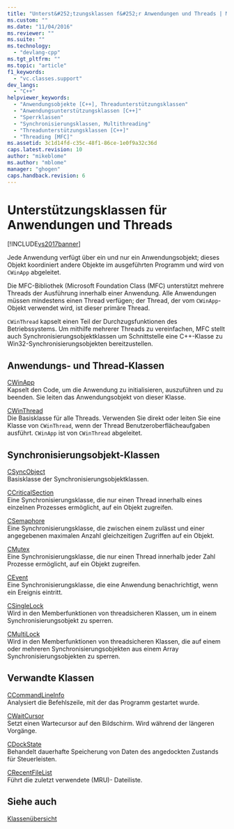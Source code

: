 ```yaml
---
title: "Unterst&#252;tzungsklassen f&#252;r Anwendungen und Threads | Microsoft Docs"
ms.custom: ""
ms.date: "11/04/2016"
ms.reviewer: ""
ms.suite: ""
ms.technology: 
  - "devlang-cpp"
ms.tgt_pltfrm: ""
ms.topic: "article"
f1_keywords: 
  - "vc.classes.support"
dev_langs: 
  - "C++"
helpviewer_keywords: 
  - "Anwendungsobjekte [C++], Threadunterstützungsklassen"
  - "Anwendungsunterstützungsklassen [C++]"
  - "Sperrklassen"
  - "Synchronisierungsklassen, Multithreading"
  - "Threadunterstützungsklassen [C++]"
  - "Threading [MFC]"
ms.assetid: 3c1d14fd-c35c-48f1-86ce-1e0f9a32c36d
caps.latest.revision: 10
author: "mikeblome"
ms.author: "mblome"
manager: "ghogen"
caps.handback.revision: 6
---
```

# Unterst&#252;tzungsklassen f&#252;r Anwendungen und Threads
[!INCLUDE[vs2017banner](../assembler/inline/includes/vs2017banner.md)]

Jede Anwendung verfügt über ein und nur ein Anwendungsobjekt; dieses Objekt koordiniert andere Objekte im ausgeführten Programm und wird von `CWinApp` abgeleitet.  
  
 Die MFC\-Bibliothek \(Microsoft Foundation Class \(MFC\) unterstützt mehrere Threads der Ausführung innerhalb einer Anwendung.  Alle Anwendungen müssen mindestens einen Thread verfügen; der Thread, der vom `CWinApp`\-Objekt verwendet wird, ist dieser primäre Thread.  
  
 `CWinThread` kapselt einen Teil der Durchzugsfunktionen des Betriebssystems.  Um mithilfe mehrerer Threads zu vereinfachen, MFC stellt auch Synchronisierungsobjektklassen um Schnittstelle eine C\+\+\-Klasse zu Win32\-Synchronisierungsobjekten bereitzustellen.  
  
## Anwendungs\- und Thread\-Klassen  
 [CWinApp](../mfc/reference/cwinapp-class.md)  
 Kapselt den Code, um die Anwendung zu initialisieren, auszuführen und zu beenden.  Sie leiten das Anwendungsobjekt von dieser Klasse.  
  
 [CWinThread](../mfc/reference/cwinthread-class.md)  
 Die Basisklasse für alle Threads.  Verwenden Sie direkt oder leiten Sie eine Klasse von `CWinThread`, wenn der Thread Benutzeroberflächeaufgaben ausführt.  `CWinApp` ist von `CWinThread` abgeleitet.  
  
## Synchronisierungsobjekt\-Klassen  
 [CSyncObject](../mfc/reference/csyncobject-class.md)  
 Basisklasse der Synchronisierungsobjektklassen.  
  
 [CCriticalSection](../mfc/reference/ccriticalsection-class.md)  
 Eine Synchronisierungsklasse, die nur einen Thread innerhalb eines einzelnen Prozesses ermöglicht, auf ein Objekt zugreifen.  
  
 [CSemaphore](../mfc/reference/csemaphore-class.md)  
 Eine Synchronisierungsklasse, die zwischen einem zulässt und einer angegebenen maximalen Anzahl gleichzeitigen Zugriffen auf ein Objekt.  
  
 [CMutex](../mfc/reference/cmutex-class.md)  
 Eine Synchronisierungsklasse, die nur einen Thread innerhalb jeder Zahl Prozesse ermöglicht, auf ein Objekt zugreifen.  
  
 [CEvent](../mfc/reference/cevent-class.md)  
 Eine Synchronisierungsklasse, die eine Anwendung benachrichtigt, wenn ein Ereignis eintritt.  
  
 [CSingleLock](../mfc/reference/csinglelock-class.md)  
 Wird in den Memberfunktionen von threadsicheren Klassen, um in einem Synchronisierungsobjekt zu sperren.  
  
 [CMultiLock](../mfc/reference/cmultilock-class.md)  
 Wird in den Memberfunktionen von threadsicheren Klassen, die auf einem oder mehreren Synchronisierungsobjekten aus einem Array Synchronisierungsobjekten zu sperren.  
  
## Verwandte Klassen  
 [CCommandLineInfo](../mfc/reference/ccommandlineinfo-class.md)  
 Analysiert die Befehlszeile, mit der das Programm gestartet wurde.  
  
 [CWaitCursor](../mfc/reference/cwaitcursor-class.md)  
 Setzt einen Wartecursor auf den Bildschirm.  Wird während der längeren Vorgänge.  
  
 [CDockState](../mfc/reference/cdockstate-class.md)  
 Behandelt dauerhafte Speicherung von Daten des angedockten Zustands für Steuerleisten.  
  
 [CRecentFileList](../mfc/reference/crecentfilelist-class.md)  
 Führt die zuletzt verwendete \(MRU\)\- Dateiliste.  
  
## Siehe auch  
 [Klassenübersicht](../mfc/class-library-overview.md)